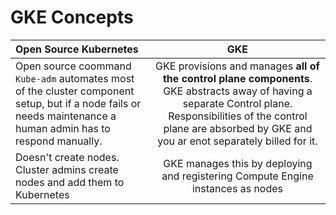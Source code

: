 # GKE Concepts


| Open Source Kubernetes      | GKE | 
| :---        |    :----:   | 
|Open source coommand ```Kube-adm``` automates most of the cluster component setup, but if a node fails or needs maintenance a human admin has to respond manually.|GKE provisions and manages **all of the control plane components**. GKE abstracts away of having a separate Control plane. Responsibilities of the control plane are absorbed by GKE and you ar enot separately billed for it.|
| Doesn't create nodes. Cluster admins create nodes and add them to Kubernetes      | GKE manages this by deploying and registering Compute Engine instances as nodes       |

